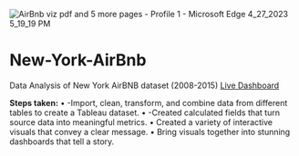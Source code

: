 ![AirBnb viz pdf and 5 more pages - Profile 1 - Microsoft​ Edge 4_27_2023 5_19_19 PM](https://user-images.githubusercontent.com/56348397/234930118-9795988f-5436-439d-b732-4bc92ac088b9.png)

# New-York-AirBnb
Data Analysis of New York AirBNB dataset (2008-2015)
[Live Dashboard](https://public.tableau.com/app/profile/delight.ogwor/viz/AirbnbDashboard_16826139060730/NYAirbnb)

**Steps taken:**
•	-Import, clean, transform, and combine data from different tables to create a Tableau dataset.
•	-Created calculated fields that turn source data into meaningful metrics.
•	Created a variety of interactive visuals that convey a clear message.
•	Bring visuals together into stunning dashboards that tell a story.
